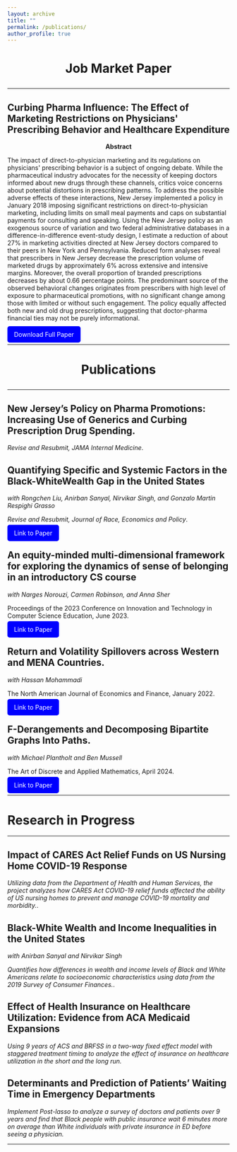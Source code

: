 ```yaml
---
layout: archive
title: ""
permalink: /publications/
author_profile: true
---
```


# <p style="text-align: center;"><strong>Job Market Paper</strong></p>

---

## Curbing Pharma Influence: The Effect of Marketing Restrictions on Physicians' Prescribing Behavior and Healthcare Expenditure

<p style="text-align: center;">
  <strong>Abstract</strong>
</p>

The impact of direct-to-physician marketing and its regulations on physicians' prescribing behavior is a subject of ongoing debate. While the pharmaceutical industry advocates for the necessity of keeping doctors informed about new drugs through these channels, critics voice concerns about potential distortions in prescribing patterns. To address the possible adverse effects of these interactions, New Jersey implemented a policy in January 2018 imposing significant restrictions on direct-to-physician marketing, including limits on small meal payments and caps on substantial payments for consulting and speaking. Using the New Jersey policy as an exogenous source of variation and two federal administrative databases in a difference-in-difference event-study design, I estimate a reduction of about 27% in marketing activities directed at New Jersey doctors compared to their peers in New York and Pennsylvania. Reduced form analyses reveal that prescribers in New Jersey decrease the prescription volume of marketed drugs by approximately 6% across extensive and intensive margins. Moreover, the overall proportion of branded prescriptions decreases by about 0.66 percentage points. The predominant source of the observed behavioral changes originates from prescribers with high level of exposure to pharmaceutical promotions, with no significant change among those with limited or without such engagement. The policy equally affected both new and old drug prescriptions, suggesting that doctor-pharma financial ties may not be purely informational.

<p style="margin-top: 20px;">
  <a href="http://hamidhabibi.com/files/Job_Market_Paper.pdf" style="background-color: blue; color: white; padding: 10px 15px; text-decoration: none; border-radius: 5px;">Download Full Paper</a>
</p>

---

# <p style="text-align: center;"><strong>Publications</strong></p>

---

## New Jersey’s Policy on Pharma Promotions: Increasing Use of Generics and Curbing Prescription Drug Spending.    
*Revise and Resubmit, JAMA Internal Medicine*.

## Quantifying Specific and Systemic Factors in the Black-WhiteWealth Gap in the United States  
*with Rongchen Liu, Anirban Sanyal, Nirvikar Singh, and Gonzalo Martin Respighi Grasso*  

*Revise and Resubmit, Journal of Race, Economics and Policy*.

 <a href="https://dx.doi.org/10.2139/ssrn.3800592" style="background-color: blue; color: white; padding: 10px 15px; text-decoration: none; border-radius: 5px;">Link to Paper</a>


## An equity-minded multi-dimensional framework for exploring the dynamics of sense of belonging in an introductory CS course  
*with Narges Norouzi, Carmen Robinson, and Anna Sher*  

Proceedings of the 2023 Conference on Innovation and Technology in Computer Science Education, June 2023. 

 <a href="https://doi.org/10.1145/3587102.3588780" style="background-color: blue; color: white; padding: 10px 15px; text-decoration: none; border-radius: 5px;">Link to Paper</a>


## Return and Volatility Spillovers across Western and MENA Countries.  
*with Hassan Mohammadi*  

The North American Journal of Economics and Finance, January 2022.

 <a href="https://doi.org/10.1016/j.najef.2022.101642" style="background-color: blue; color: white; padding: 10px 15px; text-decoration: none; border-radius: 5px;">Link to Paper</a>

## F-Derangements and Decomposing Bipartite Graphs Into Paths.  
*with Michael Plantholt and Ben Mussell*  

The Art of Discrete and Applied Mathematics, April 2024.

 <a href="https://doi.org/10.26493/2590-9770.1576.a47" style="background-color: blue; color: white; padding: 10px 15px; text-decoration: none; border-radius: 5px;">Link to Paper</a>

---

# **Research in Progress**

---

## Impact of CARES Act Relief Funds on US Nursing Home COVID-19 Response    
*Utilizing data from the Department of Health and Human Services, the project analyzes
how CARES Act COVID-19 relief funds affected the ability of US nursing homes
to prevent and manage COVID-19 mortality and morbidity.*.

## Black-White Wealth and Income Inequalities in the United States  
*with Anirban Sanyal and Nirvikar Singh*  

*Quantifies how differences in wealth and income levels of Black and White Americans
relate to socioeconomic characteristics using data from the 2019 Survey of Consumer
Finances.*.

## Effect of Health Insurance on Healthcare Utilization: Evidence from ACA Medicaid Expansions  
*Using 9 years of ACS and BRFSS in a two-way fixed effect model with staggered treatment timing to analyze the effect of insurance on healthcare utilization in the short and the long run.*  

## Determinants and Prediction of Patients’ Waiting Time in Emergency Departments  
*Implement Post-lasso to analyze a survey of doctors and patients over 9 years and
find that Black people with public insurance wait 6 minutes more on average than
White individuals with private insurance in ED before seeing a physician.*  


---
